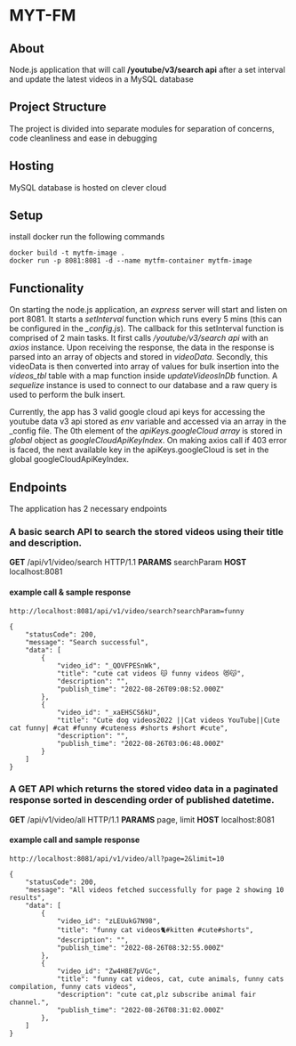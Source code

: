 # MYT-FM

## About
Node.js application that will call **/youtube/v3/search api** after a set interval and update the latest videos in a MySQL database

## Project Structure
The project is divided into separate modules for separation of concerns, code cleanliness and ease in debugging

## Hosting
MySQL database is hosted on clever cloud

## Setup
install docker
run the following commands
```
docker build -t mytfm-image .
docker run -p 8081:8081 -d --name mytfm-container mytfm-image
```

## Functionality
On starting the node.js application, an *express* server will start and listen on port 8081. It starts a *setInterval* function which runs every 5 mins (this can be configured in the *_config.js*). The callback for this setInterval function is comprised of 2 main tasks. It first calls */youtube/v3/search api* with an *axios* instance. Upon receiving the response, the data in the response is parsed into an array of objects and stored in *videoData*. Secondly, this videoData is then converted into array of values for bulk insertion into the *videos_tbl* table with a map function inside *updateVideosInDb* function. A *sequelize* instance is used to connect to our database and a raw query is used to perform the bulk insert. 

Currently, the app has 3 valid google cloud api keys for accessing the youtube data v3 api stored as *env* variable and accessed via an array in the _config file. The 0th element of the *apiKeys.googleCloud array* is stored in *global* object as *googleCloudApiKeyIndex*. On making axios call if 403 error is faced, the next available key in the apiKeys.googleCloud is set in the global googleCloudApiKeyIndex. 

## Endpoints
The application has 2 necessary endpoints

### A basic search API to search the stored videos using their title and description.

**GET** /api/v1/video/search HTTP/1.1
**PARAMS** searchParam
**HOST** localhost:8081

#### example call & sample response
```
http://localhost:8081/api/v1/video/search?searchParam=funny
```

```
{
    "statusCode": 200,
    "message": "Search successful",
    "data": [
        {
            "video_id": "_QOVFPESnWk",
            "title": "cute cat videos 😽 funny videos 😻😽",
            "description": "",
            "publish_time": "2022-08-26T09:08:52.000Z"
        },
        {
            "video_id": "_xaEHSCS6kU",
            "title": "Cute dog videos2022 ||Cat videos YouTube||Cute cat funny| #cat #funny #cuteness #shorts #short #cute",
            "description": "",
            "publish_time": "2022-08-26T03:06:48.000Z"
        }
    ]
}
```

### A GET API which returns the stored video data in a paginated response sorted in descending order of published datetime.

**GET** /api/v1/video/all HTTP/1.1
**PARAMS** page, limit
**HOST** localhost:8081

#### example call and sample response
```
http://localhost:8081/api/v1/video/all?page=2&limit=10
```

```
{
    "statusCode": 200,
    "message": "All videos fetched successfully for page 2 showing 10 results",
    "data": [
        {
            "video_id": "zLEUukG7N98",
            "title": "funny cat videos🐈#kitten #cute#shorts",
            "description": "",
            "publish_time": "2022-08-26T08:32:55.000Z"
        },
        {
            "video_id": "Zw4H8E7pVGc",
            "title": "funny cat videos, cat, cute animals, funny cats compilation, funny cats videos",
            "description": "cute cat,plz subscribe animal fair channel.",
            "publish_time": "2022-08-26T08:31:02.000Z"
        },
    ]
}
 ```
